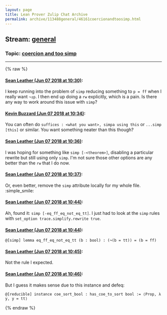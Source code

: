 ```yaml
---
layout: page
title: Lean Prover Zulip Chat Archive 
permalink: archive/113488general/46161coercionandtoosimp.html
---
```


## Stream: [general](index.html)
### Topic: [coercion and too simp](46161coercionandtoosimp.html)

---


{% raw %}
#### [ Sean Leather (Jun 07 2018 at 10:30)](https://leanprover.zulipchat.com/#narrow/stream/113488-general/topic/coercion%20and%20too%20simp/near/127703649):
I keep running into the problem of `simp` reducing something to `p = ff` when I really want `¬↥p`. I then end up doing a `rw` explicitly, which is a pain. Is there any way to work around this issue with `simp`?

#### [ Kevin Buzzard (Jun 07 2018 at 10:34)](https://leanprover.zulipchat.com/#narrow/stream/113488-general/topic/coercion%20and%20too%20simp/near/127703860):
You can often do `suffices : <what you want>, simpa using this` or `...simp [this]` or similar. You want something neater than this though?

#### [ Sean Leather (Jun 07 2018 at 10:36)](https://leanprover.zulipchat.com/#narrow/stream/113488-general/topic/coercion%20and%20too%20simp/near/127703975):
I was hoping for something like `simp [-<theorem>]`, disabling a particular rewrite but still using only `simp`. I'm not sure those other options are any better than the `rw` that I do now.

#### [ Sean Leather (Jun 07 2018 at 10:37)](https://leanprover.zulipchat.com/#narrow/stream/113488-general/topic/coercion%20and%20too%20simp/near/127703996):
Or, even better, remove the `simp` attribute locally for my whole file. :simple_smile:

#### [ Sean Leather (Jun 07 2018 at 10:44)](https://leanprover.zulipchat.com/#narrow/stream/113488-general/topic/coercion%20and%20too%20simp/near/127704359):
Ah, found it: `simp [-eq_ff_eq_not_eq_tt]`. I just had to look at the `simp` rules with `set_option trace.simplify.rewrite true`.

#### [ Sean Leather (Jun 07 2018 at 10:44)](https://leanprover.zulipchat.com/#narrow/stream/113488-general/topic/coercion%20and%20too%20simp/near/127704372):
```lean
@[simp] lemma eq_ff_eq_not_eq_tt (b : bool) : (¬(b = tt)) = (b = ff)
```

#### [ Sean Leather (Jun 07 2018 at 10:45)](https://leanprover.zulipchat.com/#narrow/stream/113488-general/topic/coercion%20and%20too%20simp/near/127704392):
Not the rule I expected.

#### [ Sean Leather (Jun 07 2018 at 10:46)](https://leanprover.zulipchat.com/#narrow/stream/113488-general/topic/coercion%20and%20too%20simp/near/127704475):
But I guess it makes sense due to this instance and defeq:

```lean
@[reducible] instance coe_sort_bool : has_coe_to_sort bool := ⟨Prop, λ y, y = tt⟩
```


{% endraw %}
